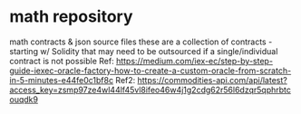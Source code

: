 # math repository
math contracts & json source files
these are a collection of contracts - starting w/ Solidity that may need to be outsourced if a single/individual contract is not possible
Ref: https://medium.com/iex-ec/step-by-step-guide-iexec-oracle-factory-how-to-create-a-custom-oracle-from-scratch-in-5-minutes-e44fe0c1bf8c
Ref2: https://commodities-api.com/api/latest?access_key=zsmp97ze4wl44lf45vl8ifeo46w4j1g2cdg62r56l6dzqr5qphrbtcouqdk9
